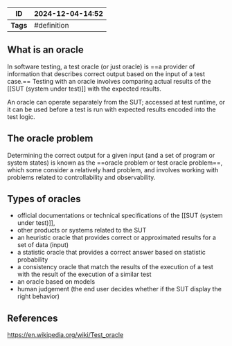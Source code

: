 | ID       | 2024-12-04-14:52 |
| -------- | ----------------- |
| **Tags** | #definition       |
## What is an oracle

In software testing, a test oracle (or just oracle) is ==a provider of information that describes correct output based on the input of a test case.== Testing with an oracle involves comparing actual results of the [[SUT (system under test)]] with the expected results.

An oracle can operate separately from the SUT; accessed at test runtime, or it can be used before a test is run with expected results encoded into the test logic.

## The oracle problem

Determining the correct output for a given input (and a set of program or system states) is known as the ==oracle problem or test oracle problem==,  which some consider a relatively hard problem, and involves working with problems related to controllability and observability.

## Types of oracles

- official documentations or technical specifications of the [[SUT (system under test)]],
- other products or systems related to the SUT
- an heuristic oracle that provides correct or approximated results for a set of data (input)
- a statistic oracle that provides a correct answer based on statistic probability
- a consistency oracle that match the results of the execution of a test with the result of the execution of a similar test
- an oracle based on models
- human judgement (the end user decides whether if the SUT display the right behavior)
## References

https://en.wikipedia.org/wiki/Test_oracle